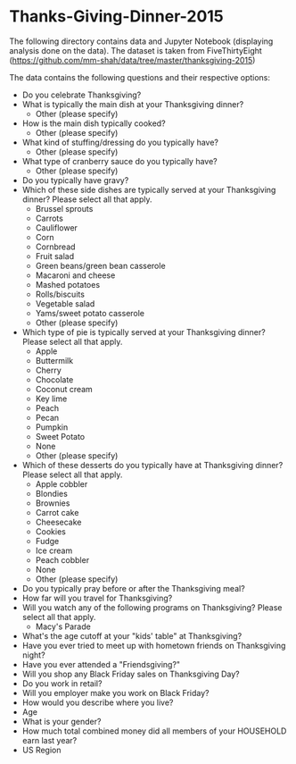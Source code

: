 # Thanks-Giving-Dinner-2015
The following directory contains data and Jupyter Notebook (displaying analysis done on the data). The dataset is taken from FiveThirtyEight (https://github.com/mm-shah/data/tree/master/thanksgiving-2015)

The data contains the following questions and their respective options:
* Do you celebrate Thanksgiving?
* What is typically the main dish at your Thanksgiving dinner?	
	+ Other (please specify)
* How is the main dish typically cooked?
	+ Other (please specify)
* What kind of stuffing/dressing do you typically have?	
	+ Other (please specify)
* What type of cranberry sauce do you typically have? 
	+ Other (please specify)
* Do you typically have gravy?
* Which of these side dishes are typically served at your Thanksgiving dinner? Please select all that apply.
	+ Brussel sprouts
	+ Carrots
	+ Cauliflower
	+ Corn
	+ Cornbread
	+ Fruit salad
	+ Green beans/green bean casserole
	+ Macaroni and cheese
	+ Mashed potatoes
	+ Rolls/biscuits
	+ Vegetable salad
	+ Yams/sweet potato casserole
	+ Other (please specify)
* Which type of pie is typically served at your Thanksgiving dinner? Please select all that apply. 
	+ Apple
	+ Buttermilk
	+ Cherry
	+ Chocolate
	+ Coconut cream
	+ Key lime
	+ Peach
	+ Pecan
	+ Pumpkin
	+ Sweet Potato
	+ None 
	+ Other (please specify)
* Which of these desserts do you typically have at Thanksgiving dinner? Please select all that apply.
	+ Apple cobbler
	+ Blondies
	+ Brownies
	+ Carrot cake
	+ Cheesecake
	+ Cookies
	+ Fudge
	+ Ice cream
	+ Peach cobbler
	+ None
	+ Other (please specify)
* Do you typically pray before or after the Thanksgiving meal?
* How far will you travel for Thanksgiving?
* Will you watch any of the following programs on Thanksgiving? Please select all that apply.  
	+ Macy's Parade
* What's the age cutoff at your "kids' table" at Thanksgiving?
* Have you ever tried to meet up with hometown friends on Thanksgiving night?
* Have you ever attended a "Friendsgiving?"
* Will you shop any Black Friday sales on Thanksgiving Day?
* Do you work in retail?
* Will you employer make you work on Black Friday?
* How would you describe where you live? 
* Age
* What is your gender?
* How much total combined money did all members of your HOUSEHOLD earn last year?
* US Region
